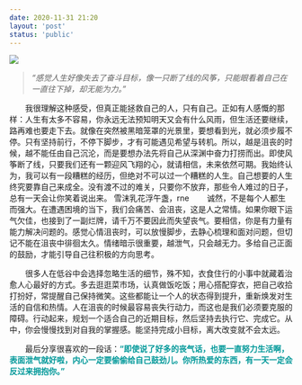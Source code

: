 ```yaml
---
date: 2020-11-31 21:20
layout: 'post'
status: 'public'
---
```

![](https://cdn.pixabay.com/photo/2018/01/31/16/12/beach-3121393_1280.png)

> *“感觉人生好像失去了奋斗目标，像一只断了线的风筝，只能眼看着自己在一直往下掉，却无能为力。”*

　　我很理解这种感受，但真正能拯救自己的人，只有自己。正如有人感慨的那样：人生有太多不容易，你永远无法预知明天又会有什么风雨，但生活还要继续，路再难也要走下去。就像在突然被黑暗笼罩的光景里，要想看到光，就必须步履不停。只有坚持前行，不停下脚步，才有可能遇见希望与转机。所以，越是沮丧的时候，越不能任由自己沉沦，而是要想办法先将自己从深渊中奋力打捞而出。即使风筝断了线，只要我们还有一颗迎风飞翔的心，就请相信，未来依然可期。我始终认为，我可以有一段糟糕的经历，但绝对不可以过一个糟糕的人生。自己想要的人生终究要靠自己来成全。没有渡不过的难关，只要你不放弃，那些令人难过的日子，总有一天会让你笑着说出来。
         雪沫乳花浮午盏，rne
　　诚然，不是每个人都生而强大。在遭遇困境的当下，我们会痛苦、会沮丧，这是人之常情。如果你眼下运气欠佳，也接到了一副烂牌，请千万不要因此而失望丧气。要相信，你是有力量有能力解决问题的。感觉心情沮丧时，可以放慢脚步，去静心梳理和面对问题，但切记不能在沮丧中徘徊太久。情绪暗示很重要，越泄气，只会越无力。多给自己正面的鼓励，才能引导自己往积极的方向思考。
 
　　很多人在低谷中会选择忽略生活的细节，殊不知，衣食住行的小事中就藏着治愈人心最好的方式。多去逛逛菜市场，认真做饭吃饭；用心搭配穿衣，把自己收拾打扮好，常提醒自己保持微笑。这些都能让一个人的状态得到提升，重新焕发对生活的自信和热情。人在沮丧的时候最容易丧失行动力，而这也是我们必须要克服的障碍。行动起来，规划一个适合自己的近期目标，然后坚持去执行它、完成它。从中，你会慢慢找到对自我的掌握感。能坚持完成小目标，离大改变就不会太远。
 
　　最后分享很喜欢的一段话：<span style="color:#009899;">**“即使说了好多的丧气话，也要一直努力生活啊，表面泄气就好啦，内心一定要偷偷给自己鼓劲儿。你所热爱的东西，有一天一定会反过来拥抱你。”**</span>
 